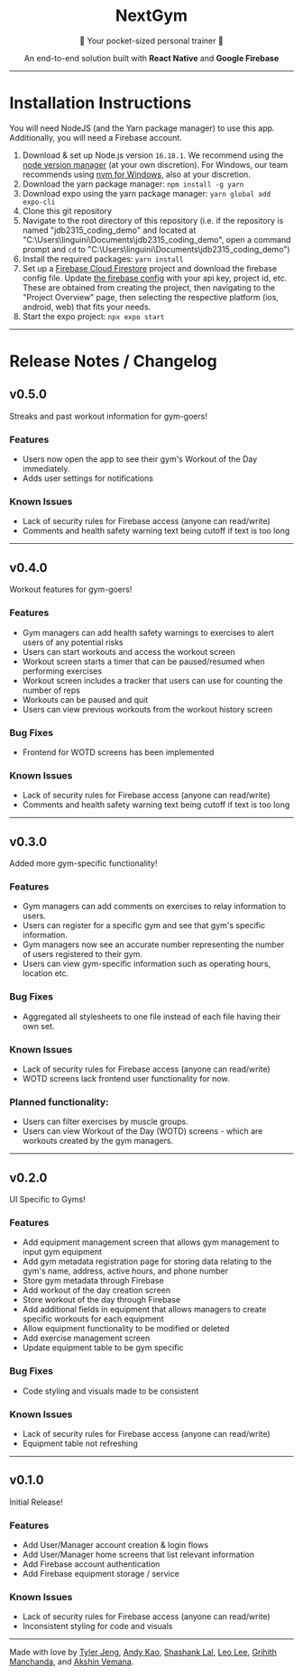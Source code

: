 <div align="center">
    <h1> NextGym </h1>
    <p>💪 Your pocket-sized personal trainer 💪</p>
    <p>An end-to-end solution built with <b> React Native</b> and <b>Google Firebase</b></p>
    <br\>
</div>

---

# Installation Instructions
You will need NodeJS (and the Yarn package manager) to use this app. Additionally, you will need a Firebase account.

1. Download & set up Node.js version `16.18.1`. We recommend using the [node version manager](https://github.com/nvm-sh/nvm) (at your own discretion). For Windows, our team recommends using [nvm for Windows](https://github.com/coreybutler/nvm-windows), also at your discretion.
2. Download the yarn package manager: `npm install -g yarn`
3. Download expo using the yarn package manager: `yarn global add expo-cli`
4. Clone this git repository
5. Navigate to the root directory of this repository (i.e. if the repository is named "jdb2315_coding_demo" and located at "C:\Users\linguini\Documents\jdb2315_coding_demo", open a command prompt and `cd` to "C:\Users\linguini\Documents\jdb2315_coding_demo")
6. Install the required packages: `yarn install`
7. Set up a [Firebase Cloud Firestore](https://firebase.google.com/docs/firestore/quickstart) project and download the firebase config file. Update [the firebase config](firebase-config.js) with your api key, project id, etc. These are obtained from creating the project, then navigating to the "Project Overview" page, then selecting the respective platform (ios, android, web) that fits your needs.
8. Start the expo project: `npx expo start`


---

# Release Notes / Changelog

## v0.5.0
Streaks and past workout information for gym-goers!
### Features
 - Users now open the app to see their gym's Workout of the Day immediately.
 - Adds user settings for notifications
### Known Issues
 - Lack of security rules for Firebase access (anyone can read/write)
 - Comments and health safety warning text being cutoff if text is too long
 
---

## v0.4.0
Workout features for gym-goers!
### Features
 - Gym managers can add health safety warnings to exercises to alert users of any potential risks
 - Users can start workouts and access the workout screen
 - Workout screen starts a timer that can be paused/resumed when performing exercises
 - Workout screen includes a tracker that users can use for counting the number of reps
 - Workouts can be paused and quit
 - Users can view previous workouts from the workout history screen
### Bug Fixes
 - Frontend for WOTD screens has been implemented
### Known Issues
 - Lack of security rules for Firebase access (anyone can read/write)
 - Comments and health safety warning text being cutoff if text is too long
 
---

## v0.3.0
Added more gym-specific functionality!
### Features
 - Gym managers can add comments on exercises to relay information to users.
 - Users can register for a specific gym and see that gym's specific information.
 - Gym managers now see an accurate number representing the number of users registered to their gym.
 - Users can view gym-specific information such as operating hours, location etc.
 ### Bug Fixes
 - Aggregated all stylesheets to one file instead of each file having their own set.
 ### Known Issues
- Lack of security rules for Firebase access (anyone can read/write)
- WOTD screens lack frontend user functionality for now.
 ### Planned functionality:
  - Users can filter exercises by muscle groups.
  - Users can view Workout of the Day (WOTD) screens - which are workouts created by the gym managers.
    
---

## v0.2.0
UI Specific to Gyms!
### Features
 - Add equipment management screen that allows gym management to input gym equipment
 - Add gym metadata registration page for storing data relating to the gym's name, address, active hours, and phone number
 - Store gym metadata through Firebase
 - Add workout of the day creation screen
 - Store workout of the day through Firebase
 - Add additional fields in equipment that allows managers to create specific workouts for each equipment
 - Allow equipment functionality to be modified or deleted
 - Add exercise management screen
 - Update equipment table to be gym specific
 ### Bug Fixes
 - Code styling and visuals made to be consistent
 ### Known Issues
- Lack of security rules for Firebase access (anyone can read/write)
- Equipment table not refreshing 
    
---
    
## v0.1.0
Initial Release!
### Features
- Add User/Manager account creation & login flows
- Add User/Manager home screens that list relevant information
- Add Firebase account authentication
- Add Firebase equipment storage / service
### Known Issues
- Lack of security rules for Firebase access (anyone can read/write)
- Inconsistent styling for code and visuals

---

Made with love by
[Tyler Jeng](https://github.com/TJeng7),
 [Andy Kao](https://github.com/randyoni),
 [Shashank Lal](https://github.com/shashanklal01),
 [Leo Lee](https://github.com/Leol536),
 [Grihith Manchanda](https://github.com/grihithmanchanda),
 and [Akshin Vemana](https://github.com/AkshinVemana).

